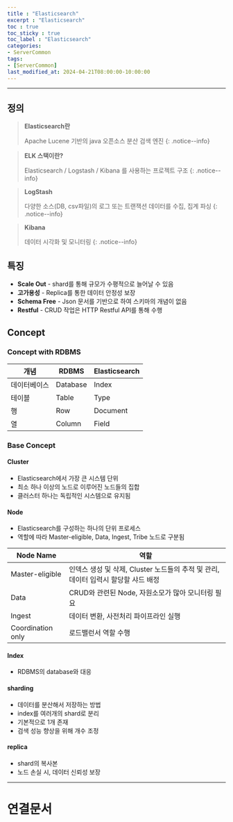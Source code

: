 ```yaml
---
title : "Elasticsearch"
excerpt : "Elasticsearch"
toc : true
toc_sticky : true
toc_label : "Elasticsearch"
categories:
- ServerCommon
tags:
- [ServerCommon]
last_modified_at: 2024-04-21T08:00:00-10:00:00
---
```

  
---
  
## 정의
> **Elasticsearch란**  
>
> Apache Lucene 기반의 java 오픈소스 분산 검색 엔진 
{: .notice--info}  

> **ELK 스택이란?**  
>
> Elasticsearch / Logstash / Kibana 를 사용하는 프로젝트 구조 
{: .notice--info}  

> **LogStash**  
>
> 다양한 소스(DB, csv파일)의 로그 또는 트랜잭션 데이터를 수집, 집계 파싱 
{: .notice--info}  

> **Kibana**  
>
> 데이터 시각화 및 모니터링 
{: .notice--info}  
  
## 특징
- **Scale Out** - shard를 통해 규모가 수평적으로 늘어날 수 있음
- **고가용성** - Replica를 통한 데이터 안정성 보장
- **Schema Free** - Json 문서를 기반으로 하여 스키마의 개념이 없음
- **Restful** - CRUD 작업은 HTTP Restful API를 통해 수행
  
## Concept
  
### Concept with RDBMS

| 개념     | RDBMS    | Elasticsearch |
| ------ | -------- | ------------- |
| 데이터베이스 | Database | Index         |
| 테이블    | Table    | Type          |
| 행      | Row      | Document      |
| 열      | Column   | Field         |
  
### Base Concept
  
#### Cluster
- Elasticsearch에서 가장 큰 시스템 단위
- 최소 하나 이상의 노드로 이루어진 노드들의 집합
- 클러스터 하나는 독립적인 시스템으로 유지됨
  
#### Node
- Elasticsearch를 구성하는 하나의 단위 프로세스
- 역할에 따라 Master-eligible, Data, Ingest, Tribe 노드로 구분됨

| Node Name         | 역할                                                   |
| ----------------- | ---------------------------------------------------- |
| Master-eligible   | 인덱스 생성 및 삭제, Cluster 노드들의 추적 및 관리, 데이터 입력시 할당할 샤드 배정 |
| Data              | CRUD와 관련된 Node, 자원소모가 많아 모니터링 필요                     |
| Ingest            | 데이터 변환, 사전처리 파이프라인 실행                                |
| Coordination only | 로드밸런서 역할 수행                                          |
  
#### Index
- RDBMS의 database와 대응
  
#### sharding
- 데이터를 분산해서 저장하는 방법
- index를 여러개의 shard로 분리
- 기본적으로 1개 존재
- 검색 성능 향상을 위해 개수 조정
  
#### replica
- shard의 복사본
- 노드 손실 시, 데이터 신뢰성 보장
  
---
  
# 연결문서
